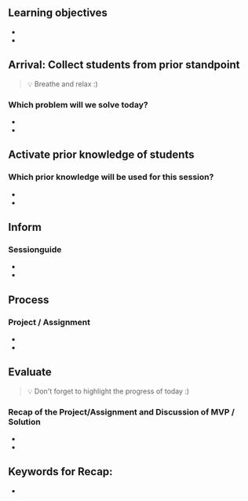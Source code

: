 ## Learning objectives 
- 
- 

## Arrival: Collect students from prior standpoint
> 💡 Breathe and relax :)
### Which problem will we solve today? 
- 
- 

## Activate prior knowledge of students
### Which prior knowledge will be used for this session?
-
-

## Inform
### Sessionguide
- 
-

## Process
### Project / Assignment
- 
-

## Evaluate
> 💡 Don't forget to highlight the progress of today :)
### Recap of the Project/Assignment and Discussion of MVP / Solution
- 
-


## Keywords for Recap:
- 
